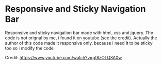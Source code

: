 # Responsive and Sticky Navigation Bar
Responsive and sticky navigation bar made with html, css and jquery. The code is not orignal by me, i found it on youtube (see the credit). Actually the author of this code made it responsive only, because i need it to be sticky too so i modify the code

Credit: https://www.youtube.com/watch?v=gt8zOLQ8A0w

